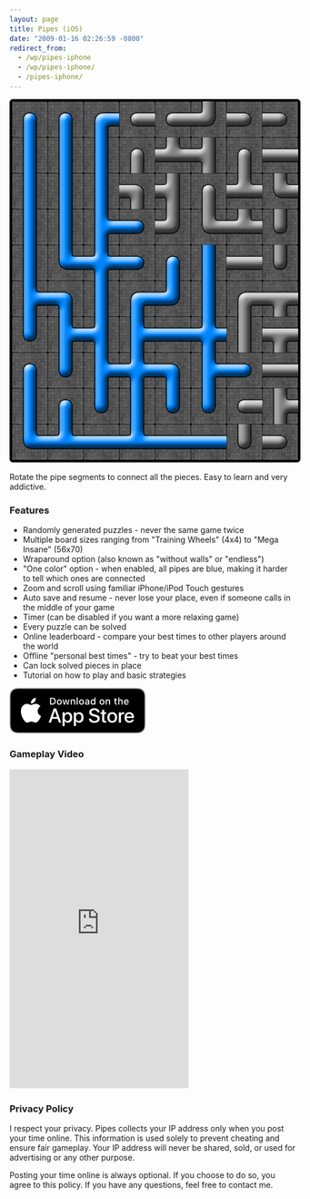 ```yaml
---
layout: page
title: Pipes (iOS)
date: "2009-01-16 02:26:59 -0800"
redirect_from:
  - /wp/pipes-iphone
  - /wp/pipes-iphone/
  - /pipes-iphone/
---
```


<aside markdown="1">
  <img src="/assets/images/2025/01/Pipes-Gameplay-iPhone-16-Pro-Max.png" alt="Pipes on the iPhone" style="border: 4px solid black; border-radius: 6px">
</aside>

Rotate the pipe segments to connect all the pieces. Easy to learn and very addictive.

### Features

- Randomly generated puzzles - never the same game twice
- Multiple board sizes ranging from "Training Wheels" (4x4) to "Mega Insane" (56x70)
- Wraparound option (also known as "without walls" or "endless")
- "One color" option - when enabled, all pipes are blue, making it harder to tell which ones are connected
- Zoom and scroll using familiar iPhone/iPod Touch gestures
- Auto save and resume - never lose your place, even if someone calls in the middle of your game
- Timer (can be disabled if you want a more relaxing game)
- Every puzzle can be solved
- Online leaderboard - compare your best times to other players around the world
- Offline "personal best times" - try to beat your best times
- Can lock solved pieces in place
- Tutorial on how to play and basic strategies

[![Download on the App Store](/assets/images/3rdparty/Download_on_the_App_Store_Badge_US-UK_RGB_blk_092917.svg)](https://apps.apple.com/us/app/pipes/id296105712)

### Gameplay Video

<iframe width="315" height="560"
src="https://youtube.com/embed/uVQFwYuDvys"
title="YouTube video player"
frameborder="0"
allow="accelerometer; autoplay; clipboard-write; encrypted-media; gyroscope; picture-in-picture; web-share"
allowfullscreen></iframe>

### Privacy Policy

I respect your privacy. Pipes collects your IP address only when you post your time online. This information is used solely to prevent cheating and ensure fair gameplay. Your IP address will never be shared, sold, or used for advertising or any other purpose.

Posting your time online is always optional. If you choose to do so, you agree to this policy. If you have any questions, feel free to contact me.
